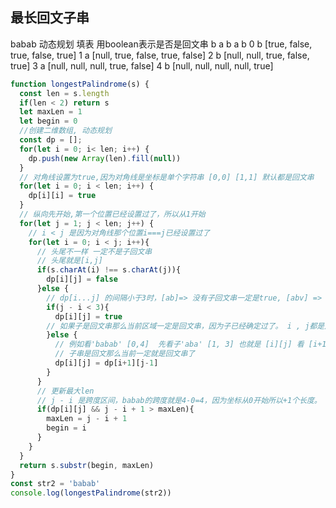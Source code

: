 ## 最长回文子串 ##
babab
动态规划 填表 用boolean表示是否是回文串
      b     a     b       a     b
0 b [true, false, true, false, true]
1 a [null, true, false, true, false]
2 b [null, null, true, false, true]
3 a [null, null, null, true, false]
4 b [null, null, null, null, true]

```javascript
function longestPalindrome(s) {
  const len = s.length
  if(len < 2) return s
  let maxLen = 1
  let begin = 0
  //创建二维数组, 动态规划
  const dp = [];
  for(let i = 0; i< len; i++) {
    dp.push(new Array(len).fill(null))
  }
  // 对角线设置为true,因为对角线是坐标是单个字符串 [0,0] [1,1] 默认都是回文串
  for(let i = 0; i < len; i++) {
    dp[i][i] = true
  }
  // 纵向先开始,第一个位置已经设置过了，所以从1开始
  for(let j = 1; j < len; j++) {
    // i < j 是因为对角线那个位置i===j已经设置过了
    for(let i = 0; i < j; i++){
      // 头尾不一样 一定不是子回文串
      // 头尾就是[i,j]
      if(s.charAt(i) !== s.charAt(j)){
        dp[i][j] = false
      }else {
        // dp[i...j] 的间隔小于3时，[ab]=> 没有子回文串一定是true, [abv] => b 自己单个字符串一定是回文串
        if(j - i < 3){
          dp[i][j] = true
        // 如果子是回文串那么当前区域一定是回文串，因为子已经确定过了。 i , j都是从小到大开始的
        }else {
          // 例如看'babab' [0,4]  先看子'aba' [1, 3] 也就是 [i][j] 看 [i+1][j-1]这个就是子  
          // 子串是回文那么当前一定就是回文串了
          dp[i][j] = dp[i+1][j-1]
        }
      }
      // 更新最大len
      // j - i 是跨度区间，babab的跨度就是4-0=4，因为坐标从0开始所以+1个长度。
      if(dp[i][j] && j - i + 1 > maxLen){
        maxLen = j - i + 1
        begin = i
      }
    }
  }
  return s.substr(begin, maxLen)
}
const str2 = 'babab'
console.log(longestPalindrome(str2))
```
